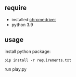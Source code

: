 ## require
* installed [chromedriver](https://chromedriver.chromium.org/downloads)
* python 3.9

## usage
install python package:
```shell=
pip install -r requirements.txt
```

run play.py
